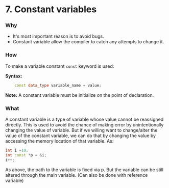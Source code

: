 # 7. Constant variables

### Why
- It's most important reason is to avoid bugs.
- Constant variable allow the compiler to catch any attempts to change it.

### How
To make a variable constant `const` keyword is used:

**Syntax:**
```c++
	const data_type variable_name = value;
```

**Note:** A constant variable must be initialize on the point of declaration.

### What
A constant variable is a type of variable whose value cannot be reassigned directly. This is used to avoid the chance of making error by unintentionally changing the value of variable.
But if we willing want to change/alter the value of the constant variable, we can do that by changing the value by accessing the memory location of that variable. As:

```c++
int i =10;
int const *p = &i;
i++;
```

As above, the path to the variable is fixed via p. But the variable can be still altered through the main variable. (Can also be done with reference variable)
